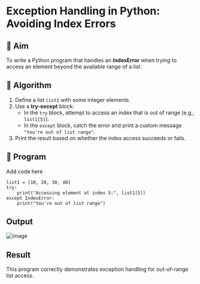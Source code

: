 # Exception Handling in Python: Avoiding Index Errors

## 🎯 Aim
To write a Python program that handles an **IndexError** when trying to access an element beyond the available range of a list.

## 🧠 Algorithm
1. Define a list `list1` with some integer elements.
2. Use a **try-except** block:
   - In the `try` block, attempt to access an index that is out of range (e.g., `list1[5]`).
   - In the `except` block, catch the error and print a custom message `"You're out of list range"`.
3. Print the result based on whether the index access succeeds or fails.

## 🧾 Program
Add code here
```
list1 = [10, 20, 30, 40]
try:
    print("Accessing element at index 5:", list1[5])
except IndexError:
    print("You're out of list range")
```
## Output
![image](https://github.com/user-attachments/assets/fd17a8df-5805-4d21-b03b-08598f720591)

## Result
This program correctly demonstrates exception handling for out-of-range list access.
